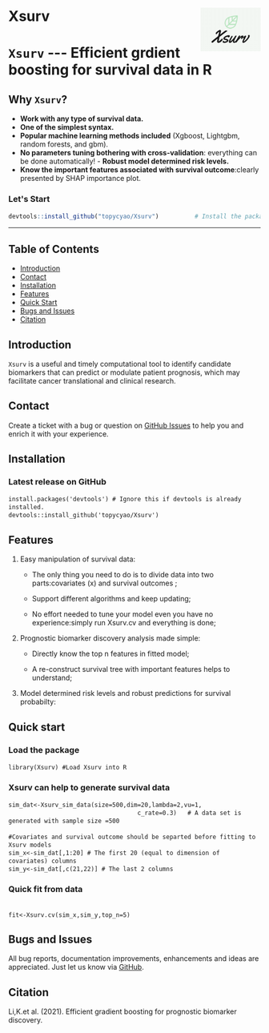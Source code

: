 # Xsurv <img src="docs/figures/Xlogo.png" align="right" alt="" width="120" />

# `Xsurv` --- Efficient grdient boosting for survival data  in R

## Why `Xsurv`?
- **Work with any type of survival data.** 
- **One of the simplest syntax.** 
- **Popular machine learning methods included** (Xgboost, Lightgbm, random forests, and gbm).
- **No parameters tuning bothering with cross-validation**: everything can be done automatically! - **Robust model determined risk levels.**
- **Know the important  features associated with survival outcome**:clearly presented by SHAP importance plot. 

### Let's Start
```r
devtools::install_github("topycyao/Xsurv")          # Install the package
```



---

## Table of Contents

- [Introduction](#introduction)
- [Contact](#contact)
- [Installation](#installation)
- [Features](#features)
- [Quick Start](#quick-start)
- [Bugs and Issues](#bugs-and-issues)
- [Citation](#citation)

## Introduction

`Xsurv` is a useful and timely computational tool to identify candidate biomarkers that can predict or modulate patient prognosis, which may facilitate cancer translational and clinical research. 


## Contact
Create a ticket with a bug or question on [GitHub Issues](https://github.com/topycyao/Xsurv/issues) to help you and enrich it with your experience. 


## Installation
### Latest release on GitHub
```{r}
install.packages('devtools') # Ignore this if devtools is already installed.
devtools::install_github('topycyao/Xsurv')
```
## Features

1.  Easy manipulation of survival data:

    + The only thing you need to do is to divide data into two parts:covariates (x) and survival outcomes ;
  
    + Support different algorithms and keep updating;

    + No effort needed to tune your model even you have no experience:simply run Xsurv.cv and everything is done;
    

2. Prognostic biomarker discovery analysis made simple:

    + Directly know the top n features in fitted model;

    + A re-construct survival tree with important features helps to understand;
  

3. Model determined risk levels and robust predictions for survival probabilty: 

    
    
## Quick start

### Load the package

```{r}
library(Xsurv) #Load Xsurv into R

```
### Xsurv can help to generate survival data
```{r}
sim_dat<-Xsurv_sim_data(size=500,dim=20,lambda=2,vu=1, 
                                    c_rate=0.3)   # A data set is generated with sample size =500

#Covariates and survival outcome should be separted before fitting to Xsurv models
sim_x<-sim_dat[,1:20] # The first 20 (equal to dimension of covariates) columns
sim_y<-sim_dat[,c(21,22)] # The last 2 columns
```
### Quick fit from data
```{r}

fit<-Xsurv.cv(sim_x,sim_y,top_n=5)

```

## Bugs and Issues
All bug reports, documentation improvements, enhancements and ideas are appreciated. Just let us know via [GitHub](https://github.com/topycyao/Xsurv/issues).


## Citation

Li,K.et al. (2021). Efficient gradient boosting for prognostic biomarker discovery.



